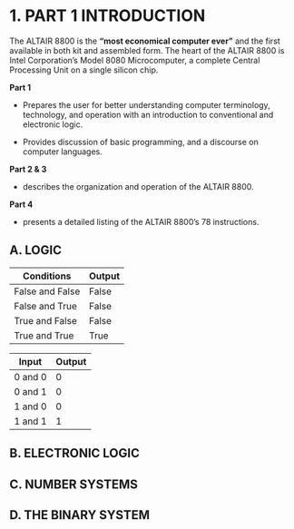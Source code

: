 # 1. PART 1 INTRODUCTION

The ALTAIR 8800 is the **“most economical computer ever”** and the first available in both kit and assembled form. The heart of the ALTAIR 8800 is Intel Corporation’s Model 8080 Microcomputer, a complete Central Processing Unit on a single silicon chip.

**Part 1**

- Prepares the user for better understanding computer terminology, technology, and operation with an introduction to conventional and electronic logic.

- Provides discussion of basic programming, and a discourse on computer languages.

**Part 2 & 3**

- describes the organization and operation of the ALTAIR 8800.

**Part 4**

- presents a detailed listing of the ALTAIR 8800’s 78 instructions.

## A. LOGIC

| Conditions      | Output |
| --------------- | ------ |
| False and False | False  |
| False and True  | False  |
| True and False  | False  |
| True and True   | True   |

| Input   | Output |
| ------- | ------ |
| 0 and 0 | 0      |
| 0 and 1 | 0      |
| 1 and 0 | 0      |
| 1 and 1 | 1      |

## B. ELECTRONIC LOGIC

## C. NUMBER SYSTEMS

## D. THE BINARY SYSTEM
